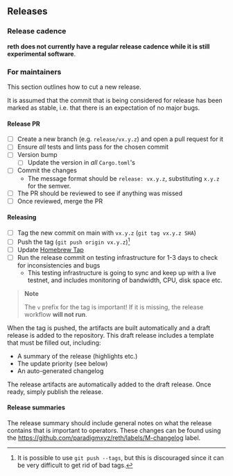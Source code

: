 ## Releases

### Release cadence

**reth does not currently have a regular release cadence while it is still experimental software**.

### For maintainers

This section outlines how to cut a new release.

It is assumed that the commit that is being considered for release has been marked as stable, i.e. that there is an expectation of no major bugs.

#### Release PR

- [ ] Create a new branch (e.g. `release/vx.y.z`) and open a pull request for it
- [ ] Ensure *all* tests and lints pass for the chosen commit
- [ ] Version bump
  - [ ] Update the version in *all* `Cargo.toml`'s
- [ ] Commit the changes
  - The message format should be `release: vx.y.z`, substituting `x.y.z` for the semver.
- [ ] The PR should be reviewed to see if anything was missed
- [ ] Once reviewed, merge the PR

#### Releasing

- [ ] Tag the new commit on main with `vx.y.z` (`git tag vx.y.z SHA`)
- [ ] Push the tag (`git push origin vx.y.z`)[^1]
- [ ] Update [Homebrew Tap](https://github.com/paradigmxyz/homebrew-brew)
- [ ] Run the release commit on testing infrastructure for 1-3 days to check for inconsistencies and bugs
  - This testing infrastructure is going to sync and keep up with a live testnet, and includes monitoring of bandwidth, CPU, disk space etc.

> **Note**
> 
> The `v` prefix for the tag is important! If it is missing, the release workflow **will not run**.

When the tag is pushed, the artifacts are built automatically and a draft release is added to the repository. This draft release includes a template that must be filled out, including:

- A summary of the release (highlights etc.)
- The update priority (see below)
- An auto-generated changelog

The release artifacts are automatically added to the draft release. Once ready, simply publish the release.

#### Release summaries

The release summary should include general notes on what the release contains that is important to operators. These changes can be found using the https://github.com/paradigmxyz/reth/labels/M-changelog label.

[^1]: It is possible to use `git push --tags`, but this is discouraged since it can be very difficult to get rid of bad tags.